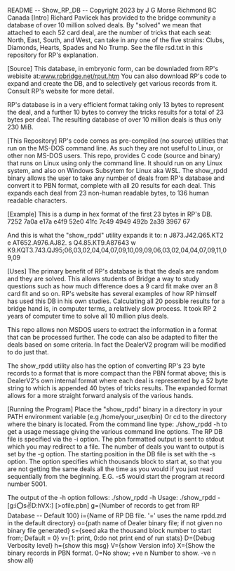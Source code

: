README -- Show_RP_DB  --
Copyright 2023 by J G Morse Richmond BC Canada
[Intro]
Richard Pavlicek has provided to the bridge community a
database of over 10 million solved deals.
By "solved" we mean that attached to each 52 card
deal, are the number of tricks that each seat:
North, East, South, and West, can take in any one of
the five strains: Clubs, Diamonds, Hearts, Spades and 
No Trump.
See the file rsd.txt in this repository for RP's
explanation.

[Source]
This database, in embryonic form, can be downladed 
from RP's webisite at:www.rpbridge.net/rput.htm
You can also download RP's code to expand and create
the DB, and to selectively get various records from it.
Consult RP's website for more detail.

RP's database is in a very efficient format taking only
13 bytes to represent the deal, and a further 10 bytes
to convey the tricks results for a total of 23 bytes 
per deal.
The resulting database of over 10 million deals is thus
only 230 MiB. 

[This Repository]
RP's code comes as pre-compiled (no source) utilities
that run on the MS-DOS command line. 
As such they are not useful to Linux, or other non
MS-DOS users.
This repo, provides C code (source and binary) that
runs on Linux using only the command line.
It should run on any Linux system, and also
on Windows Subsytem for Linux aka WSL.
The show_rpdd binary allows the user to take any number of
deals from RP's database and convert it to PBN format,
complete with all 20 results for each deal.
This expands each deal from 23 non-human readable bytes,
to 136 human readable characters. 

[Example]
This is a dump in hex format of the first 23 bytes in RP's DB.
7252 7a0a e17a e4f9 52e0 41fc 7c49 4949 492b 2a39 3967 67 

And this is what the "show_rpdd" utility expands it to:
n J873.J42.Q65.KT2 e AT652.A976.AJ82. s Q4.85.KT9.A87643 w K9.KQT3.743.QJ95;06,03,02,04,04,07,09,10,09,09,06,03,02,04,04,07,09,11,09,09

[Uses]
The primary benefit of RP's database is that the deals are random and they are solved. 
This allows students of Bridge a way to study questions such as how much difference does a 9 card fit 
make over an 8 card fit and so on. RP's website has several examples of how RP himself has used 
this DB in his own studies.
Calculating all 20 possible results for a bridge hand is, in computer terms, a relatively
slow process. It took RP 2 years of computer time to solve all 10 million plus deals.

This repo allows non MSDOS users to extract the information in a format that can be processed
further. The code can also be adapted to filter the deals based on some criteria.
In fact the DealerV2 program will be modified to do just that.

The show_rpdd utility also has the option of converting RP's 23 byte records to a format that is more compact
than the PBN format above; this is DealerV2's own internal format where each deal is represented by
a 52 byte string to which is appended 40 bytes of tricks results.
The expanded format allows for a more straight forward analysis of the various hands. 

[Running the Program]
Place the "show_rpdd" binary in a directory in your PATH environment variable (e.g /home/your_user/bin)
Or cd to the directory where the binary is located.
From the command line type: ./show_rpdd -h to get a usage message giving the various command line options.
The RP DB file is specified via the -i option. 
The pbn formatted output is sent to stdout which you may redirect to a file.
The number of deals you want to output is set by the -g option.
The starting position in the DB file is set with the -s option. The option specifies
which thousands block to start at, so that you are not getting the same deals all the time
as you would if you just read sequentially from the beginning.
E.G. -s5 would start the program at record number 5001.

The output of the -h option follows:
./show_rpdd -h
Usage: ./show_rpdd -[g:i:o:s:v:D:hVX:] [>ofile.pbn] 
g={Number of records to get from RP Database -- Default 100} 
i={Name of RP DB file. '=' uses the name rpdd.zrd in the default directory}
o={path name of Dealer binary file; if not given no binary file generated}
s={seed aka the thousand block number to start from; Default = 0}
v={1: print, 0:do not print end of run stats} 
D={Debug Verbosity level} 
h={show this msg}
V={show Version info} 
X={Show the binary records in PBN format. 0=No show; +ve n Number to show. -ve n show all} 

